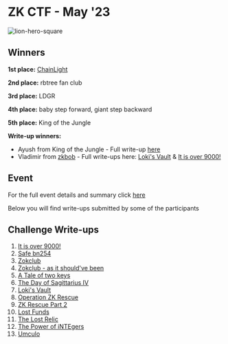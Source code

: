 # ZK CTF - May '23 

![lion-hero-square](https://github.com/ingonyama-zk/zkctf-2023-writeups/assets/122266060/d55fbca5-ae09-44fc-a60f-20dc6519755c)


## Winners
**1st place:** [ChainLight](https://twitter.com/chainlight_io)

**2nd place:** rbtree fan club

**3rd place:** LDGR

**4th place:** baby step forward, giant step backward

**5th place:** King of the Jungle

**Write-up winners:** 

* Ayush from King of the Jungle - Full write-up [here](https://hackmd.io/@shuklaayush/SkWizdyBh)
* Vladimir from [zkbob](https://twitter.com/zkBob_) - Full write-ups here: [Loki's Vault](https://hackmd.io/@mNhjpIg3TJ2CXuL_n4g55g/B1DwUA1r2) & [It is over 9000!](https://hackmd.io/XB0gc_8eTNOxq8d-CSU52Q?utm_source=preview-mode&utm_medium=rec)


## Event 
For the full event details and summary click [here](https://medium.com/@ingonyama/recap-zk-capture-the-flag-cdf3ffef8186)

Below you will find write-ups submitted by some of the participants

## Challenge Write-ups

 1. [It is over 9000!](it_is_over_9000!.md) 
 2. [Safe bn254](safe_bn254.md)
 3. [Zokclub](zokclub.md)
 4. [Zokclub - as it should've been](zokclub_-_as_it_should've_been.md) 
 5. [A Tale of two keys](a_tale_of_two_keys.md) 
 6. [The Day of Sagittarius IV](the_day_of_sagittarius_iv.md)
 7. [Loki's Vault](loki's_vault.md)
 8. [Operation ZK Rescue](operation_zk_rescue.md)
 9. [ZK Rescue Part 2](zk_rescue_part_2.md)
 10. [Lost Funds](lost_funds.md)
 11. [The Lost Relic](the_lost_relic.md)
 12. [The Power of iNTEgers](the_power_of_integers.md)
 13. [Umculo](umculo.md)
